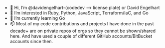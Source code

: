 - 👋 Hi, I’m @davidengelhart-(codedev --> license plate) or David Engelhart
- 👀 I’m interested in Ruby, Python, JavaScript, Terraform/IaC, and Go
- 🌱 I’m currently learning Go
- 📫 Most of my code contributions and projects I have done in the past decade+ are on private repos of orgs so they cannot be shown/shared here. And have used a couple of different GitHub accounts/BitBucket accounts since then. 

<!---
davidengelhart-codedev/davidengelhart-codedev is a ✨ special ✨ repository because its `README.md` (this file) appears on your GitHub profile.
You can click the Preview link to take a look at your changes.
--->
